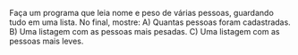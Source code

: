 Faça um programa que leia nome e peso de várias pessoas,
guardando tudo em uma lista. No final, mostre:
A) Quantas pessoas foram cadastradas.
B) Uma listagem com as pessoas mais pesadas.
C) Uma listagem com as pessoas mais leves.